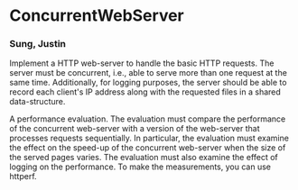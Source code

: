 # ConcurrentWebServer
### Sung, Justin

Implement a HTTP web-server to handle the basic HTTP requests. The server must be concurrent, i.e., able to serve more than one request at the same time. Additionally, for logging purposes, the server should be able to record each client's IP address along with the requested files in a shared data-structure.

A performance evaluation. The evaluation must compare the performance of the concurrent web-server with a version of the web-server that processes requests sequentially. In particular, the evaluation must examine the effect on the speed-up of the concurrent web-server when the size of the served pages varies. The evaluation must also examine the effect of logging on the performance. To make the measurements, you can use httperf.
